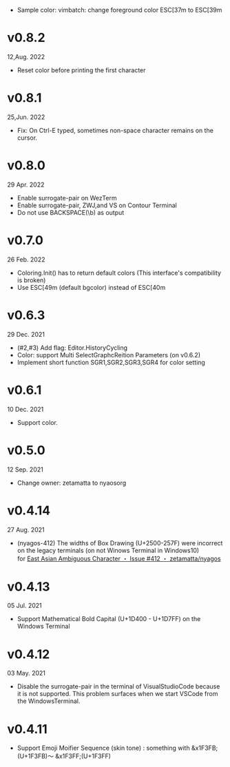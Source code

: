 - Sample color: vimbatch: change foreground color ESC[37m to ESC[39m

v0.8.2
======
12,Aug. 2022

- Reset color before printing the first character

v0.8.1
======
25,Jun. 2022

- Fix: On Ctrl-E typed, sometimes non-space character remains on the cursor.

v0.8.0
======
29 Apr. 2022

- Enable surrogate-pair on WezTerm
- Enable surrogate-pair, ZWJ,and VS on Contour Terminal
- Do not use BACKSPACE(\b) as output

v0.7.0
======
26 Feb. 2022

- Coloring.Init() has to return default colors (This interface's compatibility is broken)
- Use ESC[49m (default bgcolor) instead of ESC[40m

v0.6.3
======
29 Dec. 2021

- (#2,#3) Add flag: Editor.HistoryCycling
- Color: support Multi SelectGraphcReition Parameters (on v0.6.2)
- Implement short function SGR1,SGR2,SGR3,SGR4 for color setting

v0.6.1
======
10 Dec. 2021

- Support color.

v0.5.0
======
12 Sep. 2021

- Change owner: zetamatta to nyaosorg

v0.4.14
=======
27 Aug. 2021

- (nyagos-412) The widths of Box Drawing (U+2500-257F) were incorrect on the legacy terminals (on not Winows Terminal in Windows10)  
    for [East Asian Ambiguous Character ・ Issue #412 ・ zetamatta/nyagos](https://github.com/zetamatta/nyagos/issues/412)

v0.4.13
=======
05 Jul. 2021

- Support Mathematical Bold Capital (U+1D400 - U+1D7FF) on the Windows Terminal

v0.4.12
=======
03 May. 2021

- Disable the surrogate-pair in the terminal of VisualStudioCode because it is not supported.
This problem surfaces when we start VSCode from the WindowsTerminal.

v0.4.11
=======

- Support Emoji Moifier Sequence (skin tone) : something with &x1F3FB;(U+1F3FB)～ &x1F3FF;(U+1F3FF)
